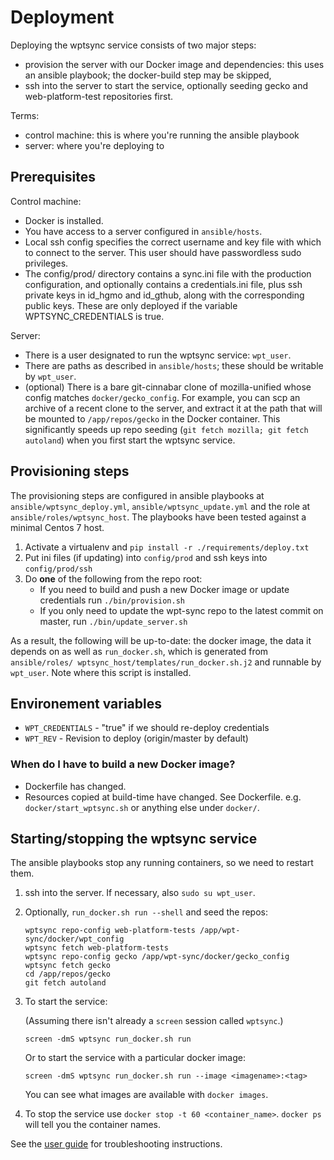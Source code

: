 # Deployment

Deploying the wptsync service consists of two major steps:

*   provision the server with our Docker image and dependencies: this
    uses an ansible playbook; the docker-build step may be skipped,
*   ssh into the server to start the service, optionally seeding gecko and
    web-platform-test repositories first.

Terms:

*   control machine: this is where you're running the ansible playbook
*   server: where you're deploying to

## Prerequisites

Control machine:

*   Docker is installed.
*   You have access to a server configured in `ansible/hosts`.
*   Local ssh config specifies the correct username and key file with
    which to connect to the server. This user should have passwordless sudo
    privileges.
*   The config/prod/ directory contains a sync.ini file with the
    production configuration, and optionally contains a
    credentials.ini file, plus ssh private keys in id_hgmo and
    id_gthub, along with the corresponding public keys. These are only
    deployed if the variable WPTSYNC_CREDENTIALS is true.

Server:

*   There is a user designated to run the wptsync service: `wpt_user`.
*   There are paths as described in `ansible/hosts`; these should be
    writable by `wpt_user`.
*   (optional) There is a bare git-cinnabar clone of mozilla-unified
    whose config matches `docker/gecko_config`. For example, you can
    scp an archive of a recent clone to the server, and extract it at
    the path that will be mounted to `/app/repos/gecko` in the Docker
    container.
    This significantly speeds up repo seeding (`git fetch mozilla; git
    fetch autoland`) when you first start the wptsync service.


## Provisioning steps

The provisioning steps are configured in ansible playbooks at
`ansible/wptsync_deploy.yml`, `ansible/wptsync_update.yml` and the
role at `ansible/roles/wptsync_host`. The playbooks have been tested
against a minimal Centos 7 host.

1.  Activate a virtualenv and `pip install -r ./requirements/deploy.txt`
2.  Put ini files (if updating) into `config/prod` and ssh keys into `config/prod/ssh`
2.  Do __one__ of the following from the repo root:
    *   If you need to build and push a new Docker image or update credentials 
        run `./bin/provision.sh`
    *   If you only need to update the wpt-sync repo to the latest commit on
        master, run `./bin/update_server.sh`

As a result, the following will be up-to-date: the docker image, the data it
depends on as well as `run_docker.sh`, which is generated from `ansible/roles/
wptsync_host/templates/run_docker.sh.j2` and runnable by `wpt_user`. Note 
where this script is installed.

## Environement variables

* `WPT_CREDENTIALS` - "true" if we should re-deploy credentials
* `WPT_REV` - Revision to deploy (origin/master by default)

### When do I have to build a new Docker image?

* Dockerfile has changed.
* Resources copied at build-time have changed. See Dockerfile. e.g. `docker/start_wptsync.sh` or anything else under `docker/`.

## Starting/stopping the wptsync service

The ansible playbooks stop any running containers, so we need to restart them.

1.  ssh into the server. If necessary, also `sudo su wpt_user`.
2.  Optionally, `run_docker.sh run --shell` and seed the repos:

    ```
    wptsync repo-config web-platform-tests /app/wpt-sync/docker/wpt_config
    wptsync fetch web-platform-tests
    wptsync repo-config gecko /app/wpt-sync/docker/gecko_config
    wptsync fetch gecko
    cd /app/repos/gecko
    git fetch autoland
    ```

3.  To start the service: 

    (Assuming there isn't already a `screen` session called `wptsync`.)

    ```
    screen -dmS wptsync run_docker.sh run
    ```

    Or to start the service with a particular docker image:

    ```
    screen -dmS wptsync run_docker.sh run --image <imagename>:<tag>
    ```

    You can see what images are available with `docker images`.

4. To stop the service use `docker stop -t 60 <container_name>`. `docker ps` will tell you the container names.

See the [user guide](./user-guide.md) for troubleshooting instructions. 
